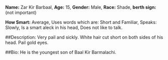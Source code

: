 
**Name:** Zar Kir Barbaal,
**Age:** 15,
**Gender:** Male,
**Race:** Shade,
**berth sign:** (not important)

**How Smart:** Average,
Uses words which are: Short and Familiar,
Speaks: Slowly,
Is a smart aleck in his head,
Does not like to talk.

##Description:
Very pail and sickly. White hair cut short on both sides of his head. Pail gold eyes.

##Bio:
He is the youngest son of Baal Kir Barmalachi.